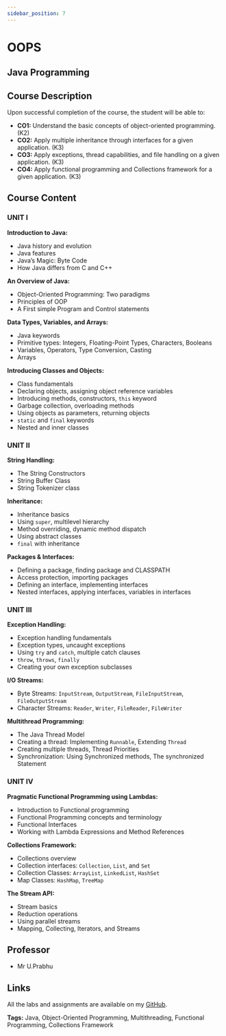 ```yaml
---
sidebar_position: 7
---
```

# OOPS

## Java Programming

## Course Description

Upon successful completion of the course, the student will be able to:
- **CO1:** Understand the basic concepts of object-oriented programming. (K2)
- **CO2:** Apply multiple inheritance through interfaces for a given application. (K3)
- **CO3:** Apply exceptions, thread capabilities, and file handling on a given application. (K3)
- **CO4:** Apply functional programming and Collections framework for a given application. (K3)

## Course Content

### UNIT I

**Introduction to Java:**
- Java history and evolution
- Java features
- Java’s Magic: Byte Code
- How Java differs from C and C++

**An Overview of Java:**
- Object-Oriented Programming: Two paradigms
- Principles of OOP
- A First simple Program and Control statements

**Data Types, Variables, and Arrays:**
- Java keywords
- Primitive types: Integers, Floating-Point Types, Characters, Booleans
- Variables, Operators, Type Conversion, Casting
- Arrays

**Introducing Classes and Objects:**
- Class fundamentals
- Declaring objects, assigning object reference variables
- Introducing methods, constructors, `this` keyword
- Garbage collection, overloading methods
- Using objects as parameters, returning objects
- `static` and `final` keywords
- Nested and inner classes

### UNIT II

**String Handling:**
- The String Constructors
- String Buffer Class
- String Tokenizer class

**Inheritance:**
- Inheritance basics
- Using `super`, multilevel hierarchy
- Method overriding, dynamic method dispatch
- Using abstract classes
- `final` with inheritance

**Packages & Interfaces:**
- Defining a package, finding package and CLASSPATH
- Access protection, importing packages
- Defining an interface, implementing interfaces
- Nested interfaces, applying interfaces, variables in interfaces

### UNIT III

**Exception Handling:**
- Exception handling fundamentals
- Exception types, uncaught exceptions
- Using `try` and `catch`, multiple catch clauses
- `throw`, `throws`, `finally`
- Creating your own exception subclasses

**I/O Streams:**
- Byte Streams: `InputStream`, `OutputStream`, `FileInputStream`, `FileOutputStream`
- Character Streams: `Reader`, `Writer`, `FileReader`, `FileWriter`

**Multithread Programming:**
- The Java Thread Model
- Creating a thread: Implementing `Runnable`, Extending `Thread`
- Creating multiple threads, Thread Priorities
- Synchronization: Using Synchronized methods, The synchronized Statement

### UNIT IV

**Pragmatic Functional Programming using Lambdas:**
- Introduction to Functional programming
- Functional Programming concepts and terminology
- Functional Interfaces
- Working with Lambda Expressions and Method References

**Collections Framework:**
- Collections overview
- Collection interfaces: `Collection`, `List`, and `Set`
- Collection Classes: `ArrayList`, `LinkedList`, `HashSet`
- Map Classes: `HashMap`, `TreeMap`

**The Stream API:**
- Stream basics
- Reduction operations
- Using parallel streams
- Mapping, Collecting, Iterators, and Streams

## Professor

- Mr U.Prabhu

## Links

All the labs and assignments are available on my [GitHub](#).

**Tags:** Java, Object-Oriented Programming, Multithreading, Functional Programming, Collections Framework
